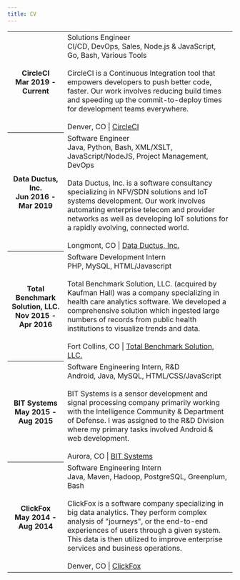 ```yaml
---
title: CV
---
```


<table class="table offwhite-bg">
<tbody>
  <tr>
    <th width="25%">
      <span class="title is-6">CircleCI</span>
      <br />
      <span class="subtitle job-date">Mar 2019 - Current</span>
    </th>
    <td>
      <span class="title is-6">Solutions Engineer</span>
      <br />
      <span class="subtitle job-skills">CI/CD, DevOps, Sales, Node.js & JavaScript, Go, Bash, Various Tools</span>
      <br /><br />
      <span>CircleCI is a Continuous Integration tool that empowers developers to push better code, faster. Our work involves reducing build times and speeding up the commit-to-deploy times for development teams everywhere.</span>
      <br /><br />
      <i class="fa fa-location-arrow spacer"></i> Denver, CO
      <span class="subtitle">|</span>
      <i class="fa fa-link spacer"></i> <a href="https://circleci.com/">CircleCI</a>
    </td>
  </tr>
  <tr>
    <th width="25%">
      <span class="title is-6">Data Ductus, Inc.</span>
      <br />
      <span class="subtitle job-date">Jun 2016 - Mar 2019</span>
    </th>
    <td>
      <span class="title is-6">Software Engineer</span>
      <br />
      <span class="subtitle job-skills">Java, Python, Bash, XML/XSLT, JavaScript/NodeJS, Project Management, DevOps</span>
      <br /><br />
      <span>Data Ductus, Inc. is a software consultancy specializing in NFV/SDN solutions and IoT systems development. Our work involves automating enterprise telecom and provider networks as well as developing IoT solutions for a rapidly evolving, connected world.</span>
      <br /><br />
      <i class="fa fa-location-arrow spacer"></i> Longmont, CO
      <span class="subtitle">|</span>
      <i class="fa fa-link spacer"></i> <a href="https://www.dataductus.com/">Data Ductus, Inc.</a>
    </td>
  </tr>
  <tr>
    <th width="25%">
      <span class="title is-6">Total Benchmark Solution, LLC.</span>
      <br />
      <span class="subtitle job-date">Nov 2015 - Apr 2016</span>
    </th>
    <td>
      <span class="title is-6">Software Development Intern</span>
      <br />
      <span class="subtitle job-skills">PHP, MySQL, HTML/Javascript</span>
      <br /><br />
      <span>Total Benchmark Solution, LLC. (acquired by Kaufman Hall) was a company specializing in health care analytics software. We developed a comprehensive solution which ingested large numbers of records from public health institutions to visualize trends and data.</span>
      <br /><br />
      <i class="fa fa-location-arrow spacer"></i> Fort Collins, CO
      <span class="subtitle">|</span>
      <i class="fa fa-link spacer"></i> <a href="https://www.kaufmanhall.com/total-benchmark-solution">Total Benchmark Solution, LLC.</a>
    </td>
  </tr>
  <tr>
    <th width="25%">
      <span class="title is-6">BIT Systems</span>
      <br />
      <span class="subtitle job-date">May 2015 - Aug 2015</span>
    </th>
    <td>
      <span class="title is-6">Software Engineering Intern, R&D</span>
      <br />
      <span class="subtitle job-skills">Android, Java, MySQL, HTML/CSS/JavaScript</span>
      <br /><br />
      <span>BIT Systems is a sensor development and signal processing company primarily working with the Intelligence Community & Department of Defense. I was assigned to the R&D Division where my primary tasks involved Android & web development.</span>
      <br /><br />
      <i class="fa fa-location-arrow spacer"></i> Aurora, CO
      <span class="subtitle">|</span>
      <i class="fa fa-link spacer"></i> <a href="http://www.caci.com/bit-systems/">BIT Systems</a>
    </td>
  </tr>
  <tr>
    <th width="25%">
      <span class="title is-6">ClickFox</span>
      <br />
      <span class="subtitle job-date">May 2014 - Aug 2014</span>
    </th>
    <td>
      <span class="title is-6">Software Engineering Intern</span>
      <br />
      <span class="subtitle job-skills">Java, Maven, Hadoop, PostgreSQL, Greenplum, Bash</span>
      <br /><br />
      <span>ClickFox is a software company specializing in big data analytics. They perform complex analysis of "journeys", or the end-to-end experiences of users through a given system. This data is then utilized to improve enterprise services and business operations.</span>
      <br /><br />
      <i class="fa fa-location-arrow spacer"></i> Denver, CO
      <span class="subtitle">|</span>
      <i class="fa fa-link spacer"></i> <a href="https://www.clickfox.com/">ClickFox</a>
    </td>
  </tr>
</tbody>
</table>
